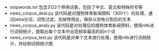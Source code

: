 * stopwords.txt 包含3122个停用词表，包括了中文、英文和特殊符号等
* news_corpus_deal.py 该代码是对搜狗体育新闻预料（300个）的处理，通过jieba分词，词性过滤，去掉停用此，保存以空格分割后的文本
* news_corpus_analy.py 该代码是对处理后的搜狗体育新闻预料，使用nltk进行词频统计，提取出每个文本中出现频率最高的前n个词
* news_corpus_test.py 该代码是对单个文本进行处理，使用nltk进行词频统计，并绘制词频统计图
